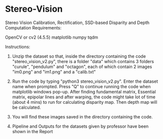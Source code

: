 # Stereo-Vision
Stereo Vision Calibration, Rectification, SSD-based Disparity and Depth Computation
Requirements:

OpenCV or cv2 (4.5.5)
matplotlib
numpy
tqdm

Instructions:

1) Unzip the dataset so that, inside the directory containing the code "stereo_vision_v2.py", there is a folder "data" which contains 3 folders "curule", "pendulum" and "octagon", each of which contain 2 images "im0.png" and "im1.png" and a "calib.txt"

2) Run the code by typing "python3 stereo_vision_v2.py". Enter the dataset name when prompted. Press "Q" to continue running the code when matplotlib windows pop-up. After finding fundamental matrix, Essential matrix, epipolar lines and after warping, the code might take lot of time (about 4 mins) to run for calculating disparity map. Then depth map will be calculated.

3) You will find these images saved in the directory containing the code.
4) Pipeline and Outputs for the datasets given by professor have been shown in the Report
